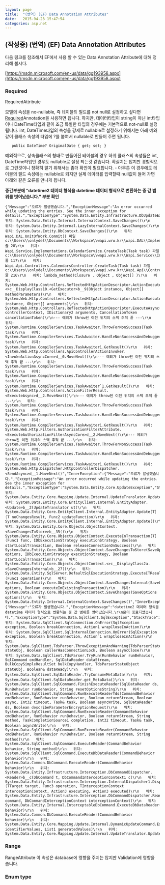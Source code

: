 ```yaml
---
layout: page
title:  "(번역) (EF) Data Annotation Attributes"
date:   2015-04-23 15:47:54
categories: asp.net
---
```


## (작성중) (번역) (EF) Data Annotation Attributes

다음 링크를 참조해서 EF에서 사용 할 수 있는 Data Annotation Attribute에 대해 정리해 봅시다.

[https://msdn.microsoft.com/en-us/data/gg193958.aspx](https://msdn.microsoft.com/en-us/data/gg193958.aspx)

### Required

RequiredAttribute

모델의 속성을 no-nullable, 즉 테이블의 필드를 not null로 설정하고 싶다면 [Required](#)Annotation을 사용하면 됩니다. 하지만, 데이터타입이 string이 아닌 int타입이나 DateTime타입과 같이 조금 특별한 타입의 경우에는 기본적으로 not-null로 설정됩니다. int, DateTime타입의 속성을 강제로 nullable로 설정하기 위해서는 아래 예와 같이 클래스 속성의 타입에 ?를 붙여서 nullable로 만들어 주면 됩니다.

	   public DateTime? OriginalDate { get; set; }

예외적으로, 상속클래스의 형태로 만들어진 테이블의 경우 하위 클래스의 속성들은 int, DateTime타입인 경우도 nullable로 설정 되는것 같습니다. 확실치는 않지만 경험적으로 그런것이니 정확히 알기 위해서는 좀더 확인이 필요합니다. - 아무튼 이 경우에도 테이블의 필드 속성에는 nullable로 되지만 실제 데이터를 입력할때 null값이 들어 가면 아래와 같은 오류를 만나게 됩니다. 

**중간부분에 “datetime2 데이터 형식을 datetime 데이터 형식으로 변환하는 중 값 범위를 벗어났습니다.” 부분 확인**

	{"Message":"오류가 발생했습니다.","ExceptionMessage":"An error occurred while updating the entries. See the inner exception for details.","ExceptionType":"System.Data.Entity.Infrastructure.DbUpdateException","StackTrace":"   위치: System.Data.Entity.Internal.InternalContext.SaveChanges()\r\n   위치: System.Data.Entity.Internal.LazyInternalContext.SaveChanges()\r\n   위치: System.Data.Entity.DbContext.SaveChanges()\r\n   위치: Wapi.DAL.UnitOfWork.Commit() 파일 c:\\Users\\onlydel\\Documents\\Workspace\\wapi.wrw.kr\\wapi.DAL\\Implementations\\UnitOfWork.cs:줄 28\r\n   위치: Wapi.Service.Implementations.CalendarService.CreateTask(Task task) 파일 c:\\Users\\onlydel\\Documents\\Workspace\\wapi.wrw.kr\\Wapi.Service\\Implementations\\CalendarService.cs:줄 117\r\n   위치: Wapi.Api.Controllers.CalendarsController.CreateTask(Task task) 파일 c:\\Users\\onlydel\\Documents\\Workspace\\wapi.wrw.kr\\Wapi.Api\\Controllers\\CalendarsController.cs:줄 216\r\n   위치: lambda_method(Closure , Object , Object[] )\r\n   위치: System.Web.Http.Controllers.ReflectedHttpActionDescriptor.ActionExecutor.<>c__DisplayClass10.<GetExecutor>b__9(Object instance, Object[] methodParameters)\r\n   위치: System.Web.Http.Controllers.ReflectedHttpActionDescriptor.ActionExecutor.Execute(Object instance, Object[] arguments)\r\n   위치: System.Web.Http.Controllers.ReflectedHttpActionDescriptor.ExecuteAsync(HttpControllerContext controllerContext, IDictionary2 arguments, CancellationToken cancellationToken)\r\n--- 예외가 throw된 이전 위치의 스택 추적 끝 ---\r\n   위치: System.Runtime.CompilerServices.TaskAwaiter.ThrowForNonSuccess(Task task)\r\n   위치: System.Runtime.CompilerServices.TaskAwaiter.HandleNonSuccessAndDebuggerNotification(Task task)\r\n   위치: System.Runtime.CompilerServices.TaskAwaiter1.GetResult()\r\n   위치: System.Web.Http.Controllers.ApiControllerActionInvoker.<InvokeActionAsyncCore>d__0.MoveNext()\r\n--- 예외가 throw된 이전 위치의 스택 추적 끝 ---\r\n   위치: System.Runtime.CompilerServices.TaskAwaiter.ThrowForNonSuccess(Task task)\r\n   위치: System.Runtime.CompilerServices.TaskAwaiter.HandleNonSuccessAndDebuggerNotification(Task task)\r\n   위치: System.Runtime.CompilerServices.TaskAwaiter`1.GetResult()\r\n   위치: System.Web.Http.Controllers.ActionFilterResult.<ExecuteAsync>d__2.MoveNext()\r\n--- 예외가 throw된 이전 위치의 스택 추적 끝 ---\r\n   위치: System.Runtime.CompilerServices.TaskAwaiter.ThrowForNonSuccess(Task task)\r\n   위치: System.Runtime.CompilerServices.TaskAwaiter.HandleNonSuccessAndDebuggerNotification(Task task)\r\n   위치: System.Runtime.CompilerServices.TaskAwaiter1.GetResult()\r\n   위치: System.Web.Http.Filters.AuthorizationFilterAttribute.<ExecuteAuthorizationFilterAsyncCore>d__2.MoveNext()\r\n--- 예외가 throw된 이전 위치의 스택 추적 끝 ---\r\n   위치: System.Runtime.CompilerServices.TaskAwaiter.ThrowForNonSuccess(Task task)\r\n   위치: System.Runtime.CompilerServices.TaskAwaiter.HandleNonSuccessAndDebuggerNotification(Task task)\r\n   위치: System.Runtime.CompilerServices.TaskAwaiter1.GetResult()\r\n   위치: System.Web.Http.Dispatcher.HttpControllerDispatcher.<SendAsync>d__1.MoveNext()","InnerException":{"Message":"오류가 발생했습니다.","ExceptionMessage":"An error occurred while updating the entries. See the inner exception for details.","ExceptionType":"System.Data.Entity.Core.UpdateException","StackTrace":"   위치: System.Data.Entity.Core.Mapping.Update.Internal.UpdateTranslator.Update()\r\n   위치: System.Data.Entity.Core.EntityClient.Internal.EntityAdapter.<Update>b__2(UpdateTranslator ut)\r\n   위치: System.Data.Entity.Core.EntityClient.Internal.EntityAdapter.Update[T](T noChangesResult, Func2 updateFunction)\r\n   위치: System.Data.Entity.Core.EntityClient.Internal.EntityAdapter.Update()\r\n   위치: System.Data.Entity.Core.Objects.ObjectContext.<SaveChangesToStore>b__35()\r\n   위치: System.Data.Entity.Core.Objects.ObjectContext.ExecuteInTransaction[T](Func1 func, IDbExecutionStrategy executionStrategy, Boolean startLocalTransaction, Boolean releaseConnectionOnSuccess)\r\n   위치: System.Data.Entity.Core.Objects.ObjectContext.SaveChangesToStore(SaveOptions options, IDbExecutionStrategy executionStrategy, Boolean startLocalTransaction)\r\n   위치: System.Data.Entity.Core.Objects.ObjectContext.<>c__DisplayClass2a.<SaveChangesInternal>b__27()\r\n   위치: System.Data.Entity.SqlServer.DefaultSqlExecutionStrategy.Execute[TResult](Func1 operation)\r\n   위치: System.Data.Entity.Core.Objects.ObjectContext.SaveChangesInternal(SaveOptions options, Boolean executeInExistingTransaction)\r\n   위치: System.Data.Entity.Core.Objects.ObjectContext.SaveChanges(SaveOptions options)\r\n   위치: System.Data.Entity.Internal.InternalContext.SaveChanges()","InnerException":{"Message":"오류가 발생했습니다.","ExceptionMessage":"datetime2 데이터 형식을 datetime 데이터 형식으로 변환하는 중 값 범위를 벗어났습니다.\r\n문이 종료되었습니다.","ExceptionType":"System.Data.SqlClient.SqlException","StackTrace":"   위치: System.Data.SqlClient.SqlConnection.OnError(SqlException exception, Boolean breakConnection, Action1 wrapCloseInAction)\r\n   위치: System.Data.SqlClient.SqlInternalConnection.OnError(SqlException exception, Boolean breakConnection, Action`1 wrapCloseInAction)\r\n   위치: System.Data.SqlClient.TdsParser.ThrowExceptionAndWarning(TdsParserStateObject stateObj, Boolean callerHasConnectionLock, Boolean asyncClose)\r\n   위치: System.Data.SqlClient.TdsParser.TryRun(RunBehavior runBehavior, SqlCommand cmdHandler, SqlDataReader dataStream, BulkCopySimpleResultSet bulkCopyHandler, TdsParserStateObject stateObj, Boolean& dataReady)\r\n   위치: System.Data.SqlClient.SqlDataReader.TryConsumeMetaData()\r\n   위치: System.Data.SqlClient.SqlDataReader.get_MetaData()\r\n   위치: System.Data.SqlClient.SqlCommand.FinishExecuteReader(SqlDataReader ds, RunBehavior runBehavior, String resetOptionsString)\r\n   위치: System.Data.SqlClient.SqlCommand.RunExecuteReaderTds(CommandBehavior cmdBehavior, RunBehavior runBehavior, Boolean returnStream, Boolean async, Int32 timeout, Task& task, Boolean asyncWrite, SqlDataReader ds, Boolean describeParameterEncryptionRequest)\r\n   위치: System.Data.SqlClient.SqlCommand.RunExecuteReader(CommandBehavior cmdBehavior, RunBehavior runBehavior, Boolean returnStream, String method, TaskCompletionSource1 completion, Int32 timeout, Task& task, Boolean asyncWrite)\r\n   위치: System.Data.SqlClient.SqlCommand.RunExecuteReader(CommandBehavior cmdBehavior, RunBehavior runBehavior, Boolean returnStream, String method)\r\n   위치: System.Data.SqlClient.SqlCommand.ExecuteReader(CommandBehavior behavior, String method)\r\n   위치: System.Data.SqlClient.SqlCommand.ExecuteDbDataReader(CommandBehavior behavior)\r\n   위치: System.Data.Common.DbCommand.ExecuteReader(CommandBehavior behavior)\r\n   위치: System.Data.Entity.Infrastructure.Interception.DbCommandDispatcher.<Reader>b__c(DbCommand t, DbCommandInterceptionContext1 c)\r\n   위치: System.Data.Entity.Infrastructure.Interception.InternalDispatcher1.Dispatch[TTarget,TInterceptionContext,TResult](TTarget target, Func3 operation, TInterceptionContext interceptionContext, Action3 executing, Action3 executed)\r\n   위치: System.Data.Entity.Infrastructure.Interception.DbCommandDispatcher.Reader(DbCommand command, DbCommandInterceptionContext interceptionContext)\r\n   위치: System.Data.Entity.Internal.InterceptableDbCommand.ExecuteDbDataReader(CommandBehavior behavior)\r\n   위치: System.Data.Common.DbCommand.ExecuteReader(CommandBehavior behavior)\r\n   위치: System.Data.Entity.Core.Mapping.Update.Internal.DynamicUpdateCommand.Execute(Dictionary2 identifierValues, List1 generatedValues)\r\n   위치: System.Data.Entity.Core.Mapping.Update.Internal.UpdateTranslator.Update()"}}}

### Range
RangeAttribute
이 속성은 database에 영향을 주지는 않지만 Validation에 영향을 줍니다.

### Enum type